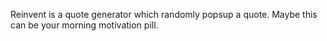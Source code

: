 Reinvent is a quote generator which randomly popsup a quote.
Maybe this can be your morning motivation pill.
